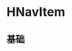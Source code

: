# HNavItem

## 基础

<div style="background-color:var(--color-background-3);display:inline-block;width:200px">
<HNavItem :text="d.text" :icon="d.icon" :indent="d.indent" :color="d.color" :sub="d.sub" v-for="d in data"></HNavItem>
</div>

<script setup>
import { ref } from 'vue'
import { useTheme } from "@winwin/vue-global-theming";
import HNavItem from '../src/components/HNavItem.vue'
import { HIconName } from '../src/components/HIconName'
const t = useTheme()
const data = ref([
  {
    text: "不同颜色和图标",
    icon: HIconName.Search,
    color: t.value.color.primary.n,
    sub: 4
  },
  {
    text: "不同颜色和图标",
    icon: HIconName.CheckMark,
    color: t.value.color.success.n,
    sub: 21
  },
  {
    text: "无缩进",
    icon: HIconName.Folder,
    color: t.value.color.folder,
    sub: 14
  },
  {
    text: "有缩进",
    icon: HIconName.Folder,
    indent: 1,
    color: t.value.color.folder,
    sub: 2
  },
])
</script>
